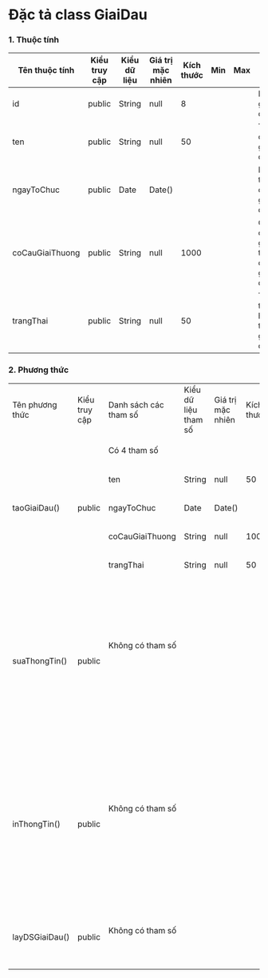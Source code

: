 # Đặc tả class GiaiDau

### 1. Thuộc tính
| Tên thuộc tính | Kiểu truy cập | Kiểu dữ liệu | Giá trị mặc nhiên | Kích thước| Min | Max | Diễn giải |
|---|---|---|---|---|---|---|---|
|id|public|String|null|8|||ID của giải đấu.|
|ten|public|String|null|50|||Tên của giải đấu.|
|ngayToChuc|public|Date|Date()||||Ngày tổ chức giải đấu.|
|coCauGiaiThuong|public|String|null|1000|||Cơ cấu giải thưởng của giải đấu.|
|trangThai|public|String|null|50|||Trạng thái hiện tại của giải đấu.|

### 2. Phương thức

<table>
    <tr>
        <td>Tên phương thức</td>
        <td>Kiểu truy cập</td>
        <td>Danh sách các tham số</td>
        <td>Kiểu dữ liệu tham số</td>
        <td>Giá trị mặc nhiên</td>
        <td>Kích thước</td>
        <td>Kiểu trả về của phương thức</td>
        <td>Diễn giải</td>
    </tr>
    <tr>
      <td rowspan="5">taoGiaiDau()</td>
      <td rowspan="5">public</td>
      <td colspan="4">Có 4 tham số</td>
      <td rowspan="5">boolean</td>
      <td rowspan="5">Tạo giải đấu mới. Trả về true nếu thành công, false nếu thất bại. </td>
    </tr>
    <tr>
      <td>ten</td>
      <td>String</td>
      <td>null</td>
      <td>50</td>
    </tr>
    <tr>
      <td>ngayToChuc</td>
      <td>Date</td>
      <td>Date()</td>
      <td></td>
    </tr>
    <tr>
      <td>coCauGiaiThuong</td>
      <td>String</td>
      <td>null</td>
      <td>1000</td>
    </tr>
    <tr>
      <td>trangThai</td>
      <td>String</td>
      <td>null</td>
      <td>50</td>
    </tr>
    <tr>
      <td rowspan="2">suaThongTin()</td>
      <td rowspan="2">public</td>
      <td colspan="4">Không có tham số</td>
      <td rowspan="2">boolean</td>
      <td rowspan="2">Sửa thông tin của giải đấu. Trả về true nếu thành công, false nếu thất bại.</td>
    </tr>
    <tr>
      <td colspan="4"></td>
    </tr>
    <tr>
      <td rowspan="2">inThongTin()</td>
      <td rowspan="2">public</td>
      <td colspan="4">Không có tham số</td>
      <td rowspan="2">boolean</td>
      <td rowspan="2">In thông tin của giải đấu. Trả về true nếu thành công, false nếu thất bại. </td>
    </tr>
    <tr>
      <td colspan="4"></td>
    </tr>
    <tr>
      <td rowspan="2">layDSGiaiDau()</td>
      <td rowspan="2">public</td>
      <td colspan="4">Không có tham số</td>
      <td rowspan="2">List</td>
      <td rowspan="2">Trả về danh sách giải đấu.</td>
    </tr>
    <tr>
      <td colspan="4"></td>
    </tr>
</table>

<!-- 

<tr>
  <td rowspan="2">phuongThucMot</td>
  <td rowspan="2">public</td>
  <td colspan="4">Có 1 tham số</td>
  <td rowspan="2">int</td>
  <td rowspan="2">diễn giải ở đây</td>
</tr><tr>
  <td>tenThamSo</td>
  <td></td>
  <td></td>
  <td></td>
</tr>

Copy đoạn trên để thêm một phương thức mới
-->
  